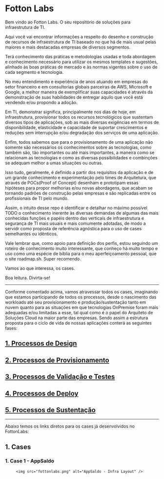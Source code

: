 # Fotton Labs

Bem vindo ao Fotton Labs. O seu repositório de soluções para infraestrutura de TI.

Aqui você vai encontrar informações a respeito do desenho e construção de recursos de infraestrutura de TI baseado no que há de mais usual pelas maiores e mais destacadas empresas de diversos segmentos. 

Terá conhecimento das práticas e metodologias usadas e toda abordagem e conhecimento necessário para utilizar os mesmos templates e sugestões, alinhado às boas práticas de mercado e às normas vigentes sobre o uso de cada segmento e tecnologia.

No meu entendimento e experiência de anos atuando em empresas do setor financeiro e em consultorias globais parceiras de  AWS, Microsoft e Google, a melhor maneira de exemplificar suas capacidades é através da demonstração de suas habilidades de entregar aquilo que você está vendendo e/ou propondo a adoção.

Em TI, demonstrar significa, principalmente nos dias de hoje, em infraestrutura, provisionar todos os recursos tecnológicos que sustentam diversos tipos de aplicações, sob as mais diversas exigências em termos de disponibilidade, elasticidade e capacidade de suportar crescimentos e reduções sem interrupção e/ou degradação dos serviços de uma aplicação.

Enfim, todos sabemos que para o provisionamento de uma aplicação não somente são necessários os conhecimentos sobre as tecnologias, como também são, tão importantes ou até mais importantes, a maneira como se relacionam as tecnologias e como as diversas possibilidades e combinções se adequam melhor a umas situações ou outras.

Isso tudo, geralmente, é definido a partir dos requisitos da aplicação e de um grande conhecimento e experimentação pelo times de Arquitetura, que através de POCs(Proof of Concept) desenham e prototipam essas hipóteses para propor melhorias e/ou novas abordagens, que acabam se tornando padrões de construção pelas empresas e são replicadas entre os profissionais de TI pelo mundo.

Assim, o intuito desse repo é identificar e detalhar no máximo possível TODO o conhecimento inerente às diversas demandas de algumas das mais conhecidas funções e papéis dentro das verticais de infraestrutura e segurança de TI mais usuais e mais comumente adotadas, de modo a servidr como proposta de referência agnóstica para o uso de cases semelhantes ou idênticos.

Vale lembrar que, como apoio para definição dos perfis, estou seguindo um roteiro de conhecimento muito interessante, que conheço há muito tempo e uso como uma espécie de bíblia para o meu aperfeiçoamento pessoal, que o site roadmap.sh. Super recomendo.

Vamos ao que interessa, os cases. 

Boa leitura. Divirta-se!

-----------------------------------------------------------------------------------

Conforme comentado acima, vamos atravessar todos os cases, imaginando que estamos participando de todos os processos, desde o nascimento das workloads até seu provisionamento e produção/sustentação tanto em nuvem quanto para as situações em que tecnologias OnPremise foram mais adequadas e/ou limitadas a esse, tal qual como é o papel do Arquiteto de Soluções Cloud na maior parte das empresas.
Sendo assim a estrutura proposta para o ciclo de vida de nossas aplicações conterá as seguintes fases:

## [1. Processos de Design](designprocess.md#1.-processos-de-design)

## [2. Processos de Provisionamento](provisionprocess.md#2.-processos-de-provisionamento)
   
## [3. Processos de Validação e Testes](validproc.md#3-processos-de-validação-e-testes)

## [4. Processos de Deploy](deployproc.md#4-processos-de-deploy)

## [5. Processos de Sustentação](sustproc.md#5-processos-de-sustentação)


-----------------------------------------------------------------------------------

Abaixo temos os links diretos para os cases já desenvolvidos no FottonLabs:

## 1. Cases

   ### 1. Case 1 - AppSaldo

         <img src="fottonlabs.png" alt="AppSaldo - Infra Layout" />
